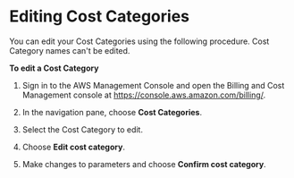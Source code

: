 # Editing Cost Categories<a name="edit-cost-categories"></a>

You can edit your Cost Categories using the following procedure\. Cost Category names can't be edited\.<a name="edit-cost-categories-steps"></a>

**To edit a Cost Category**

1. Sign in to the AWS Management Console and open the Billing and Cost Management console at [https://console\.aws\.amazon\.com/billing/](https://console.aws.amazon.com/billing/)\.

1. In the navigation pane, choose **Cost Categories**\.

1. Select the Cost Category to edit\.

1. Choose **Edit cost category**\.

1. Make changes to parameters and choose **Confirm cost category**\.